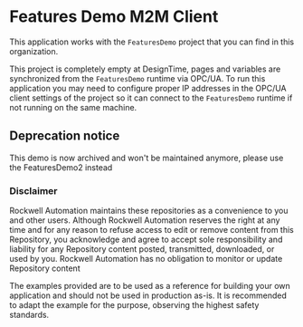 # Features Demo M2M Client

This application works with the `FeaturesDemo` project that you can find in this organization.

This project is completely empty at DesignTime, pages and variables are synchronized from the `FeaturesDemo` runtime via OPC/UA. To run this application you may need to configure proper IP addresses in the OPC/UA client settings of the project so it can connect to the `FeaturesDemo` runtime if not running on the same machine.

## Deprecation notice

This demo is now archived and won't be maintained anymore, please use the FeaturesDemo2 instead

### Disclaimer

Rockwell Automation maintains these repositories as a convenience to you and other users. Although Rockwell Automation reserves the right at any time and for any reason to refuse access to edit or remove content from this Repository, you acknowledge and agree to accept sole responsibility and liability for any Repository content posted, transmitted, downloaded, or used by you. Rockwell Automation has no obligation to monitor or update Repository content

The examples provided are to be used as a reference for building your own application and should not be used in production as-is. It is recommended to adapt the example for the purpose, observing the highest safety standards.
